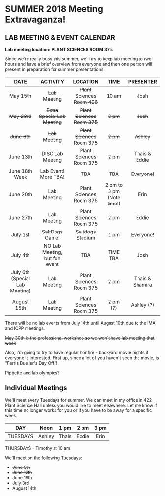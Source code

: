 # SUMMER 2018 Meeting Extravaganza!

## LAB MEETING & EVENT CALENDAR

__Lab meeting location: PLANT SCIENCES ROOM 375.__

Since we're really busy this summer, we'll try to keep lab meeting to two hours and have a brief overview from everyone and then one person will present in preparation for summer presentations.

**DATE** | **ACTIVITY** | **LOCATION** | **TIME** | **PRESENTER**
:-----:|:-----:|:-----:|:-----:|:-----:
~~May 15th~~ | ~~Lab Meeting~~ | ~~Plant Sciences Room 406~~ | ~~10 am~~ | ~~Josh~~
~~May 23rd~~ | ~~Extra Special Lab Meeting~~ | ~~Plant Sciences Room 375~~ | ~~2 pm~~ | ~~Josh~~
~~June 6th~~ | ~~Lab Meeting~~ | ~~Plant Sciences Room 375~~ | ~~2 pm~~ | ~~Ashley~~
June 13th | DISC Lab Meeting | Plant Sciences Room 375 | 2 pm | Thais & Eddie
June 18th Week | Lab Event! More TBA! | TBA | TBA | Everyone!
June 20th | Lab Meeting | Plant Sciences Room 375 | 2 pm to 3 pm (Note time!) | Erin
June 27th | Lab Meeting | Plant Sciences Room 375 | 2 pm | Eddie
July 1st | SaltDogs Game! | Saltdogs Stadium | 1 pm | Everyone!
July 4th | NO Lab Meeting, but fun event | TBA | TIME TBA | Josh
July 6th (Special Lab Meeting) | Lab Meeting | Plant Sciences Room 375 | 2 pm | Thais & Shamira
August 15th | Lab Meeting | Plant Sciences Room 375 | 2 pm (?) | Ashley (?)

There will be no lab events from July 14th until August 10th due to the IMA and ICPP meetings.

~~May 30th is the professional workshop so we won't have lab meeting that week~~

Also, I'm going to try to have regular bonfire - backyard movie nights if everyone is interested. First up, since a lot of you haven't seen the movie, is "Ferris Bueller's Day Off"!

Pippette and lab olympics?

## __Individual Meetings__

We'll meet every Tuesdays for summer. We can meet in my office in 422 Plant Science Hall unless you would like to meet elsewhere. Let me know if this time no longer works for you or if you have to be away for a specific week.

**DAY** | **Noon** | **1 pm** | **2 pm** | **3 pm**
:-----:|:-----:|:-----:|:-----:|:-----:
TUESDAYS | Ashley | Thais | Eddie | Erin

THURSDAYS - Timothy at 10 am

We'll meet on the following Tuesdays:
- ~~June 5th~~
- ~~June 12th~~
- June 19th
- July 3rd
- August 14th
